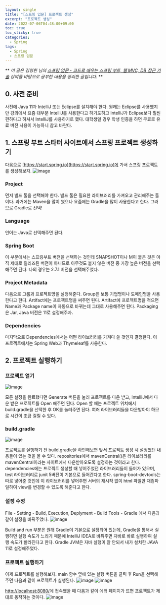```yaml
---
layout: single
title: "[스프링 입문] 프로젝트 생성"
excerpt: "프로젝트 생성"
date: 2022-07-06T04:48:00+09:00
toc: true
toc_sticky: true
categories:
  - Spring
tags:
  - Spring
  - 스프링 입문
---
```

**
*이 글은 김영한 님의 [스프링 입문 - 코드로 배우는 스프링 부트, 웹 MVC, DB 접근 기술](https://www.inflearn.com/course/%EC%8A%A4%ED%94%84%EB%A7%81-%EC%9E%85%EB%AC%B8-%EC%8A%A4%ED%94%84%EB%A7%81%EB%B6%80%ED%8A%B8) 강의를 바탕으로 공부한 내용을 정리한 글입니다.*
**

## 0. 사전 준비
사전에 Java 11과 IntelliJ 또는 Eclipse를 설치해야 한다. 원래는 Eclipse를 사용했지만 강의에서 요즘 대부분 IntelliJ를 사용한다고 하기도하고 IntelliJ가 Eclipse보다 훨씬 편하다고 하셔서 IntelliJ를 사용하기로 했다. 대학생일 경우 학생 인증을 하면 무료로 유료 버전 사용이 가능하니 참고 바란다.

## 1. 스프링 부트 스타터 사이트에서 스프링 프로젝트 생성하기
다음으로 [https://start.spring.io](https://start.spring.io)에 가서 스프링 프로젝트를 생성해보자.
![image](https://user-images.githubusercontent.com/60471550/177392511-de4df5dd-4c81-4385-9ab3-32010c8a623c.png)
### Project
먼저 빌드 툴을 선택해야 한다. 빌드 툴은 필요한 라이브러리를 가져오고 관리해주는 툴이다. 과거에는 Maven을 많이 썼으나 요즘에는 Gradle을 많이 사용한다고 한다. 그러므로 Gradle로 선택!

### Language
언어는 Java로 선택해주면 된다.

### Spring Boot
이 부분에서는 스프링부트 버전을 선택하는 것인데 SNAPSHOT이나 M이 붙은 것은 아직 제대로 릴리즈된 버전이 아니므로 아무것도 붙지 않은 버전 중 가장 높은 버전을 선택해주면 된다. 나의 경우는 2.7.1 버전을 선택해주었다.

### Project Metadata
다음으로 그룹과 프로젝트명을 설정해준다. Group은 보통 기업명이나 도메인명을 사용한다고 한다. Artifact에는 프로젝트명을 써주면 된다. Artifact에 프로젝트명을 적으면 Name과 Package name이 자동으로 바뀌는데 그대로 사용해주면 된다. Packaging은 Jar, Java 버전은 11로 설정해주자.

### Dependencies
마지막으로 Dependencies에서는 어떤 라이브러리를 가져다 쓸 것인지 결정한다. 이 프로젝트에서는 Spring Web과 Thymeleaf를 사용한다.

## 2. 프로젝트 실행하기
### 프로젝트 열기
![image](https://user-images.githubusercontent.com/60471550/177395600-32dd15b3-f5e3-4a26-8281-984d62418bcb.png)

모든 설정을 완료했다면 Generate 버튼을 눌러 프로젝트를 다운 받고, IntelliJ에서 다운 받은 프로젝트를 Open 해주면 된다. Open 할 때는 프로젝트 위치에서 build.gradle을 선택한 후 OK를 눌러주면 된다. 여러 라이브러리들을 다운받아야 하므로 시간이 조금 걸릴 수 있다.

### build.gradle
![image](https://user-images.githubusercontent.com/60471550/177397107-7ee35dc4-ca71-4070-af8d-633b54b6c88c.png)

프로젝트를 실행하기 전 build.gradle을 확인해보면 앞서 프로젝트 생성 시 설정했던 내용들이 있는 것을 볼 수 있다. repositories에서 mavenCentral()은 라이브러리를 mavenCentral이라는 사이트에서 다운받아오도록 설정하는 것이라고 한다. dependencies에는 프로젝트 생성할 때 넣어주었던 라이브러리들이 들어가 있으며, test 라이브러리로 junit 5버전이 기본으로 들어간다고 한다. spring-boot-devtools는 따로 넣어준 것인데 이 라이브러리를 넣어주면 서버의 재시작 없이 html 파일만 재컴파일하여 view를 변경할 수 있도록 해준다고 한다. 

### 설정 수정
File - Setting - Build, Execution, Deplyment - Build Tools - Gradle 에서 다음과 같이 설정을 바꿔주었다.
![image](https://user-images.githubusercontent.com/60471550/177399786-0c855974-afb4-46e0-aa3c-de16a7fc5883.png)

Build and run 부분은 원래 Gradle이 기본으로 설정되어 있는데, Gradle을 통해서 실행하면 실행 속도가 느리기 때문에 IntelliJ IDEA로 바꿔주면 자바로 바로 실행하여 실행 속도가 빨라진다고 한다.
Gradle JVM은 자바 실행이 잘 안되서 내가 설치한 JAVA 11로 설정해주었다.

### 프로젝트 실행하기
이제 프로젝트를 실행해보자. main 함수 옆에 있는 실행 버튼을 클릭 후 Run을 선택해주면 다음과 같이 프로젝트가 실행된다.
![image](https://user-images.githubusercontent.com/60471550/177400888-d63b0534-0c86-49e0-8259-bd0d0b945fb0.png)
![image](https://user-images.githubusercontent.com/60471550/177401275-2366addc-3f0e-4665-9912-c5cae40ab7df.png)

[http://localhost:8080/](http://localhost:8080/)에 접속했을 때 다음과 같이 에러 페이지가 뜨면 프로젝트가 제대로 동작하는 것이다.
![image](https://user-images.githubusercontent.com/60471550/177401660-45f4cd4e-4ba3-48ef-9123-1c894b080920.png)